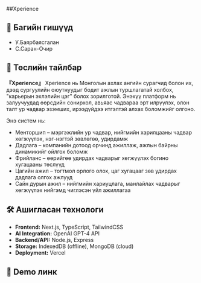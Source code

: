 ##Xperience

## 👥 Багийн гишүүд

- У.Баярбаясгалан
- С.Саран-Очир

## 📌 Төслийн тайлбар

**『Xperience』** Xperience нь Монголын ахлах ангийн сурагчид болон их, дээд сургуулийн оюутнуудыг бодит ажлын туршлагатай холбох, "карьерын эхлэлийн цэг" болох зорилготой. 
Энэхүү платформ нь залуучуудад өөрсдийн сонирхол, авьяас чадвараа эрт илрүүлэх, олон талт ур чадвар эзэмших, ирээдүйдээ итгэлтэй алхах боломжийг олгоно.

Энэ систем нь:

- Менторшип – мэргэжлийн ур чадвар, нийгмийн харилцааны чадвар хөгжүүлэх, нэг-нэгтэй зөвлөгөө, удирдамж 
- Дадлага – компанийн дотоод орчинд ажиллаж, ажлын байрны динамикийг ойлгох боломж   
- Фрийланс – өөрийгөө удирдах чадварыг хөгжүүлэх богино хугацааны төслүүд
- Цагийн ажил – тогтмол орлого олох, цаг хугацааг зөв удирдах дадлага олгох ажлууд   
- Сайн дурын ажил – нийгмийн хариуцлага, манлайлах чадварыг хөгжүүлэх нийгэмд чиглэсэн үйл ажиллагаа 

## 🛠️ Ашигласан технологи

- **Frontend:** Next.js, TypeScript, TailwindCSS  
- **AI Integration:** OpenAI GPT-4 API  
- **Backend/API:** Node.js, Express  
- **Storage:** IndexedDB (offline), MongoDB (cloud)   
- **Deployment:** Vercel

## 🔗 Demo линк



